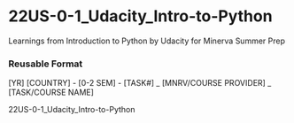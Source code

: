 # 22US-0-1_Udacity_Intro-to-Python
Learnings from Introduction to Python by Udacity for Minerva Summer Prep

### Reusable Format

[YR]  [COUNTRY] - [0-2 SEM] - [TASK#] _ [MNRV/COURSE PROVIDER]  _ [TASK/COURSE NAME]

22US-0-1_Udacity_Intro-to-Python
